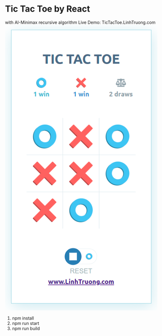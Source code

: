 # Tic Tac Toe by React
with AI-Minimax recursive algorithm
Live Demo: TicTacToe.LinhTruong.com
![react-tic-tac-toe](https://github.com/linhqtruong/Tic-Tac-Toe-Game/blob/main/preview.png)


1) npm install
2) npm run start
3) npm run build
